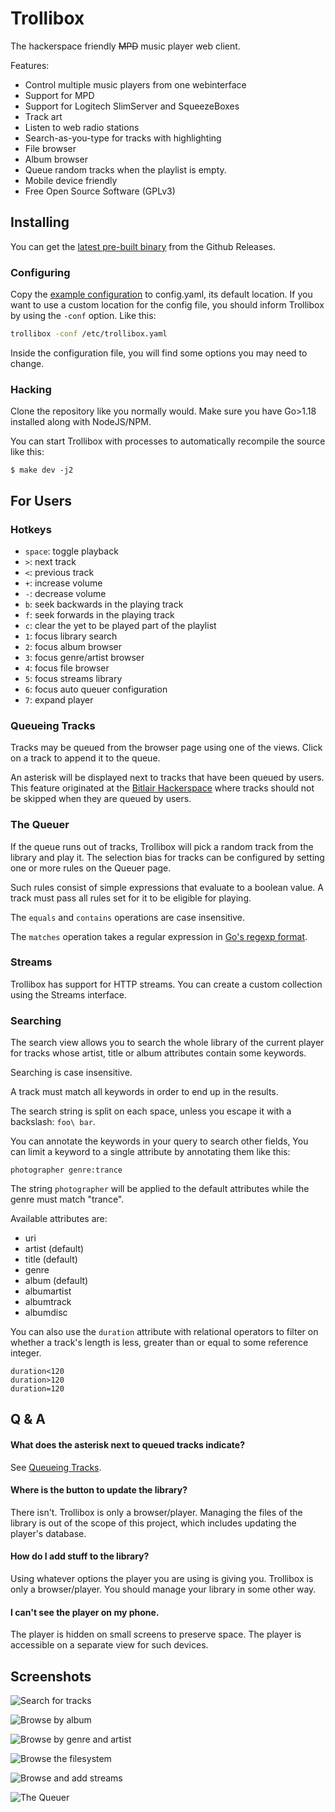 Trollibox
=========

The hackerspace friendly ~~MPD~~ music player web client.

Features:
* Control multiple music players from one webinterface
* Support for MPD
* Support for Logitech SlimServer and SqueezeBoxes
* Track art
* Listen to web radio stations
* Search-as-you-type for tracks with highlighting
* File browser
* Album browser
* Queue random tracks when the playlist is empty.
* Mobile device friendly
* Free Open Source Software (GPLv3)

## Installing
You can get the [latest pre-built binary](https://github.com/polyfloyd/trollibox/releases/latest)
from the Github Releases.

### Configuring
Copy the [example configuration](config.example.yaml) to config.yaml, its
default location. If you want to use a custom location for the config file, you
should inform Trollibox by using the `-conf` option. Like this:
```sh
trollibox -conf /etc/trollibox.yaml
```

Inside the configuration file, you will find some options you may need to change.

### Hacking
Clone the repository like you normally would. Make sure you have Go>1.18 installed along with
NodeJS/NPM.

You can start Trollibox with processes to automatically recompile the source like this:
```
$ make dev -j2
```


## For Users

### Hotkeys
* `space`: toggle playback
* `>`: next track
* `<`: previous track
* `+`: increase volume
* `-`: decrease volume
* `b`: seek backwards in the playing track
* `f`: seek forwards in the playing track
* `c`: clear the yet to be played part of the playlist
* `1`: focus library search
* `2`: focus album browser
* `3`: focus genre/artist browser
* `4`: focus file browser
* `5`: focus streams library
* `6`: focus auto queuer configuration
* `7`: expand player

### Queueing Tracks
Tracks may be queued from the browser page using one of the views. Click on a
track to append it to the queue.

An asterisk will be displayed next to tracks that have been queued by users.
This feature originated at the [Bitlair Hackerspace](https://bitlair.nl/) where
tracks should not be skipped when they are queued by users.

### The Queuer
If the queue runs out of tracks, Trollibox will pick a random track from the
library and play it. The selection bias for tracks can be configured by setting
one or more rules on the Queuer page.

Such rules consist of simple expressions that evaluate to a boolean value. A
track must pass all rules set for it to be eligible for playing.

The `equals` and `contains` operations are case insensitive.

The `matches` operation takes a regular expression in
[Go's regexp format](https://golang.org/pkg/regexp/syntax/).

### Streams
Trollibox has support for HTTP streams. You can create a custom collection
using the Streams interface.

### Searching
The search view allows you to search the whole library of the current player
for tracks whose artist, title or album attributes contain some keywords.

Searching is case insensitive.

A track must match all keywords in order to end up in the results.

The search string is split on each space, unless you escape it with a
backslash: `foo\ bar`.

You can annotate the keywords in your query to search other fields,
You can limit a keyword to a single attribute by annotating them like this:
```
photographer genre:trance
```
The string `photographer` will be applied to the default attributes while the
genre must match "trance".

Available attributes are:
* uri
* artist (default)
* title (default)
* genre
* album (default)
* albumartist
* albumtrack
* albumdisc

You can also use the `duration` attribute with relational operators to filter
on whether a track's length is less, greater than or equal to some reference
integer.
```
duration<120
duration>120
duration=120
```

## Q & A

#### What does the asterisk next to queued tracks indicate?
See [Queueing Tracks](#queueing-tracks).

#### Where is the button to update the library?
There isn't. Trollibox is only a browser/player. Managing the files of the
library is out of the scope of this project, which includes updating the
player's database.

#### How do I add stuff to the library?
Using whatever options the player you are using is giving you. Trollibox is
only a browser/player. You should manage your library in some other way.

#### I can't see the player on my phone.
The player is hidden on small screens to preserve space. The player is
accessible on a separate view for such devices.


## Screenshots
![Search for tracks](screenshots/1-search.png)

![Browse by album](screenshots/2-albums.png)

![Browse by genre and artist](screenshots/3-browse.png)

![Browse the filesystem](screenshots/4-files.png)

![Browse and add streams](screenshots/5-streams.png)

![The Queuer](screenshots/6-queuer.png)
